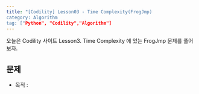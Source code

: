 ```yaml
---
title: "[Codility] Lesson03 - Time Complexity(FrogJmp)
category: Algorithm
tag: ["Python", "Codility","Algorithm"]
---
```


오늘은 Codility 사이트 Lesson3. Time Complexity 에 있는 FrogJmp 문제를 풀어보자.

## 문제

 - 목적 : 

